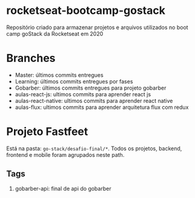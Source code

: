 # rocketseat-bootcamp-gostack
Repositório criado para armazenar projetos e arquivos utilizados no boot camp goStack da Rocketseat em 2020

# Branches
- Master: últimos commits entregues
- Learning: últimos commits entregues por fases
- Gobarber: últimos commits entregues para projeto gobarber
- aulas-react-js: ultimos commits para aprender react js
- aulas-react-native: ultimos commits para aprender react native
- aulas-flux: ultimos commits para aprender arquitetura flux com redux

# Projeto Fastfeet
Está na pasta: `go-stack/desafio-final/*`. Todos os projetos, backend, frontend e mobile foram agrupados neste path.

## Tags
1. gobarber-api: final de api do gobarber 
